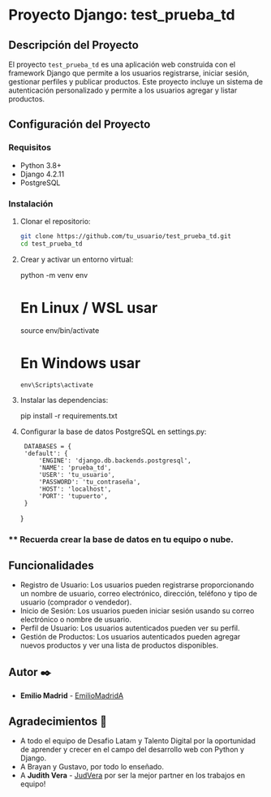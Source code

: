 # Proyecto Django: test_prueba_td

## Descripción del Proyecto

El proyecto `test_prueba_td` es una aplicación web construida con el framework Django que permite a los usuarios registrarse, iniciar sesión, gestionar perfiles y publicar productos. Este proyecto incluye un sistema de autenticación personalizado y permite a los usuarios agregar y listar productos.

## Configuración del Proyecto

### Requisitos

- Python 3.8+
- Django 4.2.11
- PostgreSQL

### Instalación

1. Clonar el repositorio:

   ```sh
   git clone https://github.com/tu_usuario/test_prueba_td.git
   cd test_prueba_td

2. Crear y activar un entorno virtual:

    python -m venv env
    # En Linux / WSL usar
    source env/bin/activate  
    # En Windows usar 
    `env\Scripts\activate`

3. Instalar las dependencias:

    pip install -r requirements.txt

4. Configurar la base de datos PostgreSQL en settings.py:

        DATABASES = {
        'default': {
            'ENGINE': 'django.db.backends.postgresql',
            'NAME': 'prueba_td',
            'USER': 'tu_usuario',
            'PASSWORD': 'tu_contraseña',
            'HOST': 'localhost',
            'PORT': 'tupuerto',
        }
    }

### ** Recuerda crear la base de datos en tu equipo o nube.

## Funcionalidades

- Registro de Usuario: Los usuarios pueden registrarse proporcionando un nombre de usuario, correo electrónico, dirección, teléfono y tipo de usuario (comprador o vendedor).
- Inicio de Sesión: Los usuarios pueden iniciar sesión usando su correo electrónico o nombre de usuario.
- Perfil de Usuario: Los usuarios autenticados pueden ver su perfil.
- Gestión de Productos: Los usuarios autenticados pueden agregar nuevos productos y ver una lista de productos disponibles.

## Autor ✒️

- **Emilio Madrid** - [EmilioMadridA](https://github.com/EmilioMadridA)

## Agradecimientos 🎁

- A todo el equipo de Desafio Latam y Talento Digital por la oportunidad de aprender y crecer en el campo del desarrollo web con Python y Django.
- A Brayan y Gustavo, por todo lo enseñado.
- A **Judith Vera** - [JudVera](https://github.com/JudVera) por ser la mejor partner en los trabajos en equipo!